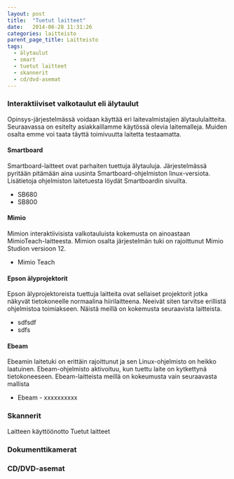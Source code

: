 ```yaml
---
layout: post
title:  "Tuetut laitteet"
date:   2014-06-28 11:31:26
categories: laitteisto
parent_page_title: Laitteisto
tags:
  - älytaulut
  - smart
  - tuetut laitteet
  - skannerit
  - cd/dvd-asemat
---
```


### Interaktiiviset valkotaulut eli älytaulut
Opinsys-järjestelmässä voidaan käyttää eri laitevalmistajien älytaululaitteita. Seuraavassa on esitelty asiakkaillamme käytössä olevia laitemalleja. Muiden osalta emme voi taata täyttä toimivuutta laitetta testaamatta.

#### Smartboard
Smartboard-laitteet  ovat parhaiten tuettuja älytauluja. Järjestelmässä pyritään pitämään aina uusinta Smartboard-ohjelmiston linux-versiota. Lisätietoja ohjelmiston laitetuesta löydät Smartboardin sivuilta.

* SB680
* SB800

#### Mimio
Mimion interaktiivisista valkotauluista kokemusta on ainoastaan MimioTeach-laitteesta. Mimion osalta järjestelmän tuki on rajoittunut Mimio Studion versioon 12.

* Mimio Teach

#### Epson älyprojektorit
Epson älyprojektoreista tuettuja laitteita ovat sellaiset projektorit jotka näkyvät tietokoneelle normaalina hiirilaitteena. Neeivät siten tarvitse erillistä ohjelmistoa toimiakseen. Näistä meillä on kokemusta seuraavista laitteista.

* sdfsdf
* sdfs

#### Ebeam
Ebeamin laitetuki on erittäin rajoittunut ja sen Linux-ohjelmisto on heikko laatuinen. Ebeam-ohjelmisto aktivoituu, kun tuettu laite on kytkettynä tietokoneeseen. Ebeam-laitteista meillä on kokeumusta vain seuraavasta mallista

* Ebeam - xxxxxxxxxx


### Skannerit

Laitteen käyttöönotto
Tuetut laitteet

### Dokumenttikamerat

### CD/DVD-asemat